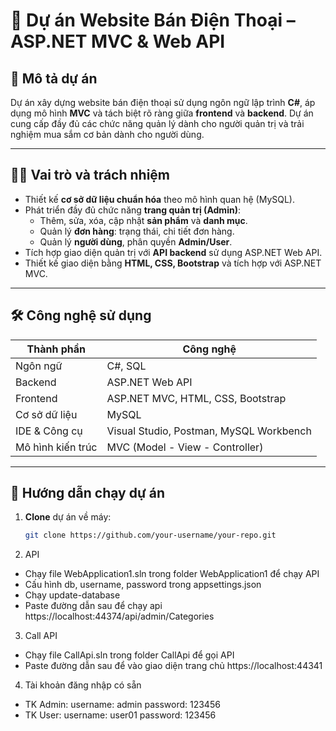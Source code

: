 # 📱 Dự án Website Bán Điện Thoại – ASP.NET MVC & Web API

## 📌 Mô tả dự án

Dự án xây dựng website bán điện thoại sử dụng ngôn ngữ lập trình **C#**, áp dụng mô hình **MVC** và tách biệt rõ ràng giữa **frontend** và **backend**. Dự án cung cấp đầy đủ các chức năng quản lý dành cho người quản trị và trải nghiệm mua sắm cơ bản dành cho người dùng.

---

## 🧑‍💻 Vai trò và trách nhiệm

- Thiết kế **cơ sở dữ liệu chuẩn hóa** theo mô hình quan hệ (MySQL).
- Phát triển đầy đủ chức năng **trang quản trị (Admin)**:
  - Thêm, sửa, xóa, cập nhật **sản phẩm** và **danh mục**.
  - Quản lý **đơn hàng**: trạng thái, chi tiết đơn hàng.
  - Quản lý **người dùng**, phân quyền **Admin/User**.
- Tích hợp giao diện quản trị với **API backend** sử dụng ASP.NET Web API.
- Thiết kế giao diện bằng **HTML, CSS, Bootstrap** và tích hợp với ASP.NET MVC.

---

## 🛠️ Công nghệ sử dụng

| Thành phần         | Công nghệ                                      |
|--------------------|------------------------------------------------|
| Ngôn ngữ            | C#, SQL                                       |
| Backend             | ASP.NET Web API                               |
| Frontend            | ASP.NET MVC, HTML, CSS, Bootstrap             |
| Cơ sở dữ liệu       | MySQL                                         |
| IDE & Công cụ       | Visual Studio, Postman, MySQL Workbench       |
| Mô hình kiến trúc   | MVC (Model - View - Controller)               |

---

## 🚀 Hướng dẫn chạy dự án

1. **Clone** dự án về máy:
   ```bash
   git clone https://github.com/your-username/your-repo.git
2. API
- Chạy file WebApplication1.sln trong folder WebApplication1 để chạy API
- Cấu hình db, username, password trong appsettings.json
- Chạy update-database
- Paste đường dẫn sau để chạy api https://localhost:44374/api/admin/Categories
3. Call API
- Chạy file CallApi.sln trong folder CallApi để gọi API
- Paste đường dẫn sau để vào giao diện trang chủ https://localhost:44341
4. Tài khoản đăng nhập có sẵn
- TK Admin: username: admin
            password: 123456
- TK User:  username: user01
            password: 123456
